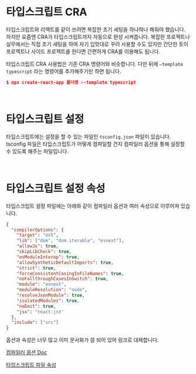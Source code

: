 # 타입스크립트 CRA

타입스크립트와 리액트를 같이 쓰려면 복잡한 초기 세팅을 하나하나 해줘야 했습니다. 하지만 요즘엔 CRA가 타입스크립트까지 자동으로 완성 시켜줍니다. 복잡한 프로젝트나 실무에서는 직접 초기 세팅을 하여 자기 입맛대로 꾸려 사용할 수도 있지만 간단한 토이 프로젝트나 사이드 프로젝트를 한다면 간편하게 CRA를 이용해도 됩니다.

타입스크립트 CRA 사용법은 기존 CRA 명령어와 비슷합니다. 다만 뒤에 `—template typescript` 라는 명령어를 추가해주기만 하면 됩니다.

```json
$ npx create-react-app 폴더명 --template typescript
```

<br />
 
# 타입스크립트 설정

타입스크립트에는 설정을 할 수 있는 파일인 `tsconfig.json` 파일이 있습니다. tsconfig 파일은 타입스크립트가 어떻게 컴파일할 건지 컴파일러 옵션을 통해 설정할 수 있도록 해주는 파일입니다.

<br />
 
# 타입스크립트 설정 속성

타입스크립트 설정 파일에는 아래와 같이 컴파일러 옵션과 여러 속성으로 이루어져 있습니다.

```json
{
  "compilerOptions": {
    "target": "es5",
    "lib": ["dom", "dom.iterable", "esnext"],
    "allowJs": true,
    "skipLibCheck": true,
    "esModuleInterop": true,
    "allowSyntheticDefaultImports": true,
    "strict": true,
    "forceConsistentCasingInFileNames": true,
    "noFallthroughCasesInSwitch": true,
    "module": "esnext",
    "moduleResolution": "node",
    "resolveJsonModule": true,
    "isolatedModules": true,
    "noEmit": true,
    "jsx": "react-jsx"
  },
  "include": ["src"]
}
```

옵션과 속성은 너무 많고 이미 문서화가 잘 되어 있어 링크로 대체합니다.

[컴파일러 옵션 Doc](https://typescript-kr.github.io/pages/compiler-options.html)

[타입스크립트 파일 속성](https://joshua1988.github.io/ts/config/tsconfig.html#%ED%83%80%EC%9E%85%EC%8A%A4%ED%81%AC%EB%A6%BD%ED%8A%B8-%EC%84%A4%EC%A0%95-%ED%8C%8C%EC%9D%BC-%EC%9D%B8%EC%8B%9D-%EA%B8%B0%EC%A4%80)
